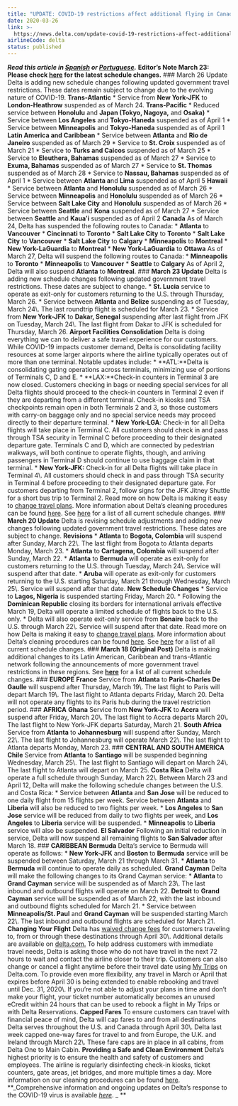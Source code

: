 ```yaml
---
title: "UPDATE: COVID-19 restrictions affect additional flying in Canada, Hawaii and more"
date: 2020-03-26
link: >-
  https://news.delta.com/update-covid-19-restrictions-affect-additional-flying-canada-hawaii-and-more
airlineCode: delta
status: published
---
```

**_Read this article in [Spanish](https://news.delta.com/las-restricciones-del-covid-19-afectan-vuelos-adicionales-de-delta) or [Portuguese](https://news.delta.com/restricoes-relacionadas-ao-covid-19-afetam-voos-adicionais-da-delta)._** **Editor’s Note March 23: Please check [here](https://news.delta.com/coronavirus-update-changes-our-flying-schedule) for the latest schedule changes.** ### March 26 Update Delta is adding new schedule changes following updated government travel restrictions. These dates remain subject to change due to the evolving nature of COVID-19. **Trans-Atlantic** * Service from **New York-JFK** to **London-Heathrow** suspended as of March 24. **Trans-Pacific** * Reduced service between **Honolulu** and **Japan (Tokyo, Nagoya,** and **Osaka)** * Service between **Los Angeles** and **Tokyo-Haneda** suspended as of April 1 * Service between **Minneapolis** and **Tokyo-Haneda** suspended as of April 1 **Latin America and Caribbean** * Service between **Atlanta** and **Rio de Janeiro** suspended as of March 29 * Service to **St. Croix** suspended as of March 21 * Service to **Turks and Caicos** suspended as of March 25 * Service to **Eleuthera, Bahamas** suspended as of March 27 * Service to **Exuma, Bahamas** suspended as of March 27 * Service to **St. Thomas** suspended as of March 28 * Service to **Nassau, Bahamas** suspended as of April 1 * Service between **Atlanta a**nd **Lima** suspended as of April 5 **Hawaii** * Service between **Atlanta** and **Honolulu** suspended as of March 26 * Service between **Minneapolis** and **Honolulu** suspended as of March 26 * Service between **Salt Lake City** and **Honolulu** suspended as of March 26 * Service between **Seattle** and **Kona** suspended as of March 27 * Service between **Seattle** and **Kauaʻi** suspended as of April 2 **Canada** As of March 24, Delta has suspended the following routes to Canada: * **Atlanta** to **Vancouver** * **Cincinnati** to **Toronto** * **Salt Lake City** to **Toronto** * **Salt Lake City** to **Vancouver** * **Salt Lake City** to **Calgary** * **Minneapolis** to **Montreal** * **New York-LaGuardia** to **Montreal** * **New York-LaGuardia** to **Ottawa** As of March 27, Delta will suspend the following routes to Canada: * **Minneapolis** to **Toronto** * **Minneapolis** to **Vancouver** * **Seattle** to **Calgary** As of April 2, Delta will also suspend **Atlanta** to **Montreal**. ### **March 23 Update** Delta is adding new schedule changes following updated government travel restrictions. These dates are subject to change. * **St. Lucia** service to operate as exit-only for customers returning to the U.S. through Thursday, March 26. * Service between **Atlanta** and **Belize** suspending as of Tuesday, March 24\\. The last roundtrip flight is scheduled for March 23. * Service from **New York-JFK** to **Dakar, Senegal** suspending after last flight from JFK on Tuesday, March 24\\. The last flight from Dakar to JFK is scheduled for Thursday, March 26. **Airport Facilities Consolidation** Delta is doing everything we can to deliver a safe travel experience for our customers. While COVID-19 impacts customer demand, Delta is consolidating facility resources at some larger airports where the airline typically operates out of more than one terminal. Notable updates include: * **ATL:**Delta is consolidating gating operations across terminals, minimizing use of portions of Terminals C, D and E. * **LAX:**Check-in counters in Terminal 3 are now closed. Customers checking in bags or needing special services for all Delta flights should proceed to the check-in counters in Terminal 2 even if they are departing from a different terminal. Check-in kiosks and TSA checkpoints remain open in both Terminals 2 and 3, so those customers with carry-on baggage only and no special service needs may proceed directly to their departure terminal. * **New York-LGA**_:_ Check-in for all Delta flights will take place in Terminal C. All customers should check in and pass through TSA security in Terminal C before proceeding to their designated departure gate. Terminals C and D, which are connected by pedestrian walkways, will both continue to operate flights, though, and arriving passengers in Terminal D should continue to use baggage claim in that terminal. * **New York-JFK:** Check-in for all Delta flights will take place in Terminal 4\\. All customers should check in and pass through TSA security in Terminal 4 before proceeding to their designated departure gate. For customers departing from Terminal 2, follow signs for the JFK Jitney Shuttle for a short bus trip to Terminal 2. Read more on how Delta is making it easy to [change travel plans](https://news.delta.com/coronavirus-update-how-were-making-it-easy-change-your-travel-plans). More information about Delta’s cleaning procedures can be found [here](https://news.delta.com/coronavirus-update-deltas-cleaning-measures-protect-public-health-and-safety-check-arrival). See [here](https://news.delta.com/updated-changes-our-flying-schedule) for a list of all current schedule changes. ### **March 20 Update** Delta is revising schedule adjustments and adding new changes following updated government travel restrictions. These dates are subject to change. **Revisions** * **Atlanta** to **Bogota, Colombia** will suspend after Sunday, March 22\\. The last flight from Bogota to Atlanta departs Monday, March 23. * **Atlanta** to **Cartagena, Colombia** will suspend after Sunday, March 22. * **Atlanta** to **Bermuda** will operate as exit-only for customers returning to the U.S. through Tuesday, March 24\\. Service will suspend after that date. * **Aruba** will operate as exit-only for customers returning to the U.S. starting Saturday, March 21 through Wednesday, March 25\\. Service will suspend after that date. **New Schedule Changes** * Service to **Lagos, Nigeria** is suspended starting Friday, March 20. * Following the **Dominican Republic** closing its borders for international arrivals effective March 19, Delta will operate a limited schedule of flights back to the U.S. only. * Delta will also operate exit-only service from **Bonaire** back to the U.S. through March 22\\. Service will suspend after that date. Read more on how Delta is making it easy to [change travel plans](https://news.delta.com/coronavirus-update-how-were-making-it-easy-change-your-travel-plans). More information about Delta’s cleaning procedures can be found [here](https://news.delta.com/coronavirus-update-deltas-cleaning-measures-protect-public-health-and-safety-check-arrival). See [here](https://news.delta.com/updated-changes-our-flying-schedule) for a list of all current schedule changes. ### **March 18 (Original Post)** Delta is making additional changes to its Latin American, Caribbean and trans-Atlantic network following the announcements of more government travel restrictions in these regions. See [**here**](https://news.delta.com/updated-changes-our-flying-schedule) for a list of all current schedule changes. ### **EUROPE** **France** Service from **Atlanta** to **Paris-Charles De Gaulle** will suspend after Thursday, March 19\\. The last flight to Paris will depart March 19\\. The last flight to Atlanta departs Friday, March 20. Delta will not operate any flights to its Paris hub during the travel restriction period. ### **AFRICA** **Ghana** Service from **New York-JFK** to **Accra** will suspend after Friday, March 20\\. The last flight to Accra departs March 20\\. The last flight to New York-JFK departs Saturday, March 21. **South Africa** Service from **Atlanta** to **Johannesburg** will suspend after Sunday, March 22\\. The last flight to Johannesburg will operate March 22\\. The last flight to Atlanta departs Monday, March 23. ### **CENTRAL AND SOUTH AMERICA** **Chile** Service from **Atlanta** to **Santiago** will be suspended beginning Wednesday, March 25\\. The last flight to Santiago will depart on March 24\\. The last flight to Atlanta will depart on March 25. **Costa Rica** Delta will operate a full schedule through Sunday, March 22\\. Between March 23 and April 12, Delta will make the following schedule changes between the U.S. and Costa Rica: * Service between **Atlanta** and **San Jose** will be reduced to one daily flight from 15 flights per week. Service between **Atlanta** and **Liberia** will also be reduced to two flights per week. * **Los Angeles** to **San Jose** service will be reduced from daily to two flights per week, and **Los Angeles** to **Liberia** service will be suspended. * **Minneapolis** to **Liberia** service will also be suspended. **El Salvador** Following an initial reduction in service, Delta will now suspend all remaining flights to **San Salvador** after March 18. ### **CARIBBEAN** **Bermuda** Delta’s service to Bermuda will operate as follows: * **New York-JFK** and **Boston** to **Bermuda** service will be suspended between Saturday, March 21 through March 31. * **Atlanta** to **Bermuda** will continue to operate daily as scheduled. **Grand Cayman** Delta will make the following changes to its Grand Cayman service: * **Atlanta** to **Grand Cayman** service will be suspended as of March 23\\. The last inbound and outbound flights will operate on March 22. **Detroit** to **Grand Cayman** service will be suspended as of March 22, with the last inbound and outbound flights scheduled for March 21. * Service between **Minneapolis/St. Paul** and **Grand Cayman** will be suspended starting March 22\\. The last inbound and outbound flights are scheduled for March 21. **Changing Your Flight** Delta has [waived change fees](https://news.delta.com/need-change-your-travel-were-offering-simple-rebooking-options-without-change-fees) for customers traveling to, from or through these destinations through April 30\\. Additional details are available on [delta.com.](https://www.delta.com/us/en/advisories/other-alerts/coronavirus-travel-updates) To help address customers with immediate travel needs, Delta is asking those who do not have travel in the next 72 hours to wait and contact the airline closer to their trip. Customers can also change or cancel a flight anytime before their travel date using [My Trips](https://www.delta.com/mytrips/) on Delta.com. To provide even more flexibility, any travel in March or April that expires before April 30 is being extended to enable rebooking and travel until Dec. 31, 2020\\. If you’re not able to adjust your plans in time and don’t make your flight, your ticket number automatically becomes an unused eCredit within 24 hours that can be used to rebook a flight in My Trips or with Delta Reservations. **Capped Fares** To ensure customers can travel with financial peace of mind, Delta will cap fares to and from all destinations Delta serves throughout the U.S. and Canada through April 30\\. Delta last week capped one-way fares for travel to and from Europe, the U.K. and Ireland through March 22\\. These fare caps are in place in all cabins, from Delta One to Main Cabin. **Providing a Safe and Clean Environment** Delta’s highest priority is to ensure the health and safety of customers and employees. The airline is regularly disinfecting check-in kiosks, ticket counters, gate areas, jet bridges, and more multiple times a day. More information on our cleaning procedures can be found [here](https://news.delta.com/coronavirus-update-deltas-cleaning-measures-protect-public-health-and-safety-check-arrival). **_Comprehensive information and ongoing updates on Delta’s response to the COVID-19 virus is available _[_here_](https://news.delta.com/category/coronavirus-covid-19)_. _ **

